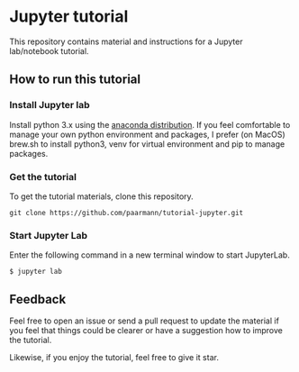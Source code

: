 # Jupyter tutorial

This repository contains material and instructions for a Jupyter lab/notebook tutorial. 

## How to run this tutorial

### Install Jupyter lab

Install python 3.x using the [anaconda distribution](https://www.anaconda.com/distribution/). If you feel comfortable to manage your own python environment and packages, I prefer (on MacOS) brew.sh to install python3, venv for virtual environment and pip to manage packages.

### Get the tutorial 

To get the tutorial materials, clone this repository. 

```
git clone https://github.com/paarmann/tutorial-jupyter.git
```  

### Start Jupyter Lab

Enter the following command in a new terminal window to start JupyterLab.

```
$ jupyter lab
```

## Feedback

Feel free to open an issue or send a pull request to update the material if you feel that things could be clearer or have a suggestion how to improve the tutorial. 

Likewise, if you enjoy the tutorial, feel free to give it star.
